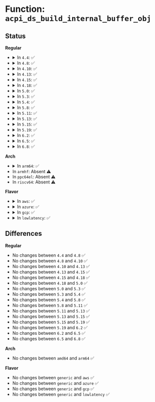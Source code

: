 # Function: <code>acpi_ds_build_internal_buffer_obj</code>

## Status
<b>Regular</b>
<ul>
<li>
<details>
<summary>In <code>4.4</code>: ✅</summary>

```c
acpi_status acpi_ds_build_internal_buffer_obj(struct acpi_walk_state *walk_state, union acpi_parse_object *op, u32 buffer_length, union acpi_operand_object **obj_desc_ptr);
```

**Collision:** Unique Global

**Inline:** No

**Transformation:** False

**Instances:**

```
In drivers/acpi/acpica/dsobject.c (ffffffff8148cf77)
Location: drivers/acpi/acpica/dsobject.c:265
Inline: False
Direct callers:
  - drivers/acpi/acpica/dsopcode.c:acpi_ds_eval_data_object_operands
```
**Symbols:**

```
ffffffff8148cf77-ffffffff8148d07d: acpi_ds_build_internal_buffer_obj (STB_GLOBAL)
```
</details>
</li>
<li>
<details>
<summary>In <code>4.8</code>: ✅</summary>

```c
acpi_status acpi_ds_build_internal_buffer_obj(struct acpi_walk_state *walk_state, union acpi_parse_object *op, u32 buffer_length, union acpi_operand_object **obj_desc_ptr);
```

**Collision:** Unique Global

**Inline:** No

**Transformation:** False

**Instances:**

```
In drivers/acpi/acpica/dsobject.c (ffffffff814dbd88)
Location: drivers/acpi/acpica/dsobject.c:265
Inline: False
Direct callers:
  - drivers/acpi/acpica/dsopcode.c:acpi_ds_eval_data_object_operands
```
**Symbols:**

```
ffffffff814dbd88-ffffffff814dbe8e: acpi_ds_build_internal_buffer_obj (STB_GLOBAL)
```
</details>
</li>
<li>
<details>
<summary>In <code>4.10</code>: ✅</summary>

```c
acpi_status acpi_ds_build_internal_buffer_obj(struct acpi_walk_state *walk_state, union acpi_parse_object *op, u32 buffer_length, union acpi_operand_object **obj_desc_ptr);
```

**Collision:** Unique Global

**Inline:** No

**Transformation:** False

**Instances:**

```
In drivers/acpi/acpica/dsobject.c (ffffffff814fe697)
Location: drivers/acpi/acpica/dsobject.c:265
Inline: False
Direct callers:
  - drivers/acpi/acpica/dsopcode.c:acpi_ds_eval_data_object_operands
```
**Symbols:**

```
ffffffff814fe697-ffffffff814fe79d: acpi_ds_build_internal_buffer_obj (STB_GLOBAL)
```
</details>
</li>
<li>
<details>
<summary>In <code>4.13</code>: ✅</summary>

```c
acpi_status acpi_ds_build_internal_buffer_obj(struct acpi_walk_state *walk_state, union acpi_parse_object *op, u32 buffer_length, union acpi_operand_object **obj_desc_ptr);
```

**Collision:** Unique Global

**Inline:** No

**Transformation:** False

**Instances:**

```
In drivers/acpi/acpica/dsobject.c (ffffffff8150eb6e)
Location: drivers/acpi/acpica/dsobject.c:265
Inline: False
Direct callers:
  - drivers/acpi/acpica/dsopcode.c:acpi_ds_eval_data_object_operands
```
**Symbols:**

```
ffffffff8150eb6e-ffffffff8150ec74: acpi_ds_build_internal_buffer_obj (STB_GLOBAL)
```
</details>
</li>
<li>
<details>
<summary>In <code>4.15</code>: ✅</summary>

```c
acpi_status acpi_ds_build_internal_buffer_obj(struct acpi_walk_state *walk_state, union acpi_parse_object *op, u32 buffer_length, union acpi_operand_object **obj_desc_ptr);
```

**Collision:** Unique Global

**Inline:** No

**Transformation:** False

**Instances:**

```
In drivers/acpi/acpica/dsobject.c (ffffffff81553c1c)
Location: drivers/acpi/acpica/dsobject.c:184
Inline: False
Direct callers:
  - drivers/acpi/acpica/dsopcode.c:acpi_ds_eval_data_object_operands
```
**Symbols:**

```
ffffffff81553c1c-ffffffff81553e08: acpi_ds_build_internal_buffer_obj (STB_GLOBAL)
```
</details>
</li>
<li>
<details>
<summary>In <code>4.18</code>: ✅</summary>

```c
acpi_status acpi_ds_build_internal_buffer_obj(struct acpi_walk_state *walk_state, union acpi_parse_object *op, u32 buffer_length, union acpi_operand_object **obj_desc_ptr);
```

**Collision:** Unique Global

**Inline:** No

**Transformation:** False

**Instances:**

```
In drivers/acpi/acpica/dsobject.c (ffffffff8158a56c)
Location: drivers/acpi/acpica/dsobject.c:152
Inline: False
Direct callers:
  - drivers/acpi/acpica/dsopcode.c:acpi_ds_eval_data_object_operands
```
**Symbols:**

```
ffffffff8158a56c-ffffffff8158a758: acpi_ds_build_internal_buffer_obj (STB_GLOBAL)
```
</details>
</li>
<li>
<details>
<summary>In <code>5.0</code>: ✅</summary>

```c
acpi_status acpi_ds_build_internal_buffer_obj(struct acpi_walk_state *walk_state, union acpi_parse_object *op, u32 buffer_length, union acpi_operand_object **obj_desc_ptr);
```

**Collision:** Unique Global

**Inline:** No

**Transformation:** False

**Instances:**

```
In drivers/acpi/acpica/dsobject.c (ffffffff815a2b2a)
Location: drivers/acpi/acpica/dsobject.c:151
Inline: False
Direct callers:
  - drivers/acpi/acpica/dsopcode.c:acpi_ds_eval_data_object_operands
```
**Symbols:**

```
ffffffff815a2b2a-ffffffff815a2d16: acpi_ds_build_internal_buffer_obj (STB_GLOBAL)
```
</details>
</li>
<li>
<details>
<summary>In <code>5.3</code>: ✅</summary>

```c
acpi_status acpi_ds_build_internal_buffer_obj(struct acpi_walk_state *walk_state, union acpi_parse_object *op, u32 buffer_length, union acpi_operand_object **obj_desc_ptr);
```

**Collision:** Unique Global

**Inline:** No

**Transformation:** False

**Instances:**

```
In drivers/acpi/acpica/dsobject.c (ffffffff815d41c8)
Location: drivers/acpi/acpica/dsobject.c:151
Inline: False
Direct callers:
  - drivers/acpi/acpica/dsopcode.c:acpi_ds_eval_data_object_operands
```
**Symbols:**

```
ffffffff815d41c8-ffffffff815d43b8: acpi_ds_build_internal_buffer_obj (STB_GLOBAL)
```
</details>
</li>
<li>
<details>
<summary>In <code>5.4</code>: ✅</summary>

```c
acpi_status acpi_ds_build_internal_buffer_obj(struct acpi_walk_state *walk_state, union acpi_parse_object *op, u32 buffer_length, union acpi_operand_object **obj_desc_ptr);
```

**Collision:** Unique Global

**Inline:** No

**Transformation:** False

**Instances:**

```
In drivers/acpi/acpica/dsobject.c (ffffffff815f5440)
Location: drivers/acpi/acpica/dsobject.c:151
Inline: False
Direct callers:
  - drivers/acpi/acpica/dsopcode.c:acpi_ds_eval_data_object_operands
```
**Symbols:**

```
ffffffff815f5440-ffffffff815f5630: acpi_ds_build_internal_buffer_obj (STB_GLOBAL)
```
</details>
</li>
<li>
<details>
<summary>In <code>5.8</code>: ✅</summary>

```c
acpi_status acpi_ds_build_internal_buffer_obj(struct acpi_walk_state *walk_state, union acpi_parse_object *op, u32 buffer_length, union acpi_operand_object **obj_desc_ptr);
```

**Collision:** Unique Global

**Inline:** No

**Transformation:** False

**Instances:**

```
In drivers/acpi/acpica/dsobject.c (ffffffff816a155a)
Location: drivers/acpi/acpica/dsobject.c:151
Inline: False
Direct callers:
  - drivers/acpi/acpica/dsopcode.c:acpi_ds_eval_data_object_operands
```
**Symbols:**

```
ffffffff816a155a-ffffffff816a1726: acpi_ds_build_internal_buffer_obj (STB_GLOBAL)
```
</details>
</li>
<li>
<details>
<summary>In <code>5.11</code>: ✅</summary>

```c
acpi_status acpi_ds_build_internal_buffer_obj(struct acpi_walk_state *walk_state, union acpi_parse_object *op, u32 buffer_length, union acpi_operand_object **obj_desc_ptr);
```

**Collision:** Unique Global

**Inline:** No

**Transformation:** False

**Instances:**

```
In drivers/acpi/acpica/dsobject.c (ffffffff816bed61)
Location: drivers/acpi/acpica/dsobject.c:151
Inline: False
Direct callers:
  - drivers/acpi/acpica/dsopcode.c:acpi_ds_eval_data_object_operands
```
**Symbols:**

```
ffffffff816bed61-ffffffff816bef2d: acpi_ds_build_internal_buffer_obj (STB_GLOBAL)
```
</details>
</li>
<li>
<details>
<summary>In <code>5.13</code>: ✅</summary>

```c
acpi_status acpi_ds_build_internal_buffer_obj(struct acpi_walk_state *walk_state, union acpi_parse_object *op, u32 buffer_length, union acpi_operand_object **obj_desc_ptr);
```

**Collision:** Unique Global

**Inline:** No

**Transformation:** False

**Instances:**

```
In drivers/acpi/acpica/dsobject.c (ffffffff816a0dc0)
Location: drivers/acpi/acpica/dsobject.c:151
Inline: False
Direct callers:
  - drivers/acpi/acpica/dsopcode.c:acpi_ds_eval_data_object_operands
```
**Symbols:**

```
ffffffff816a0dc0-ffffffff816a0fa7: acpi_ds_build_internal_buffer_obj (STB_GLOBAL)
```
</details>
</li>
<li>
<details>
<summary>In <code>5.15</code>: ✅</summary>

```c
acpi_status acpi_ds_build_internal_buffer_obj(struct acpi_walk_state *walk_state, union acpi_parse_object *op, u32 buffer_length, union acpi_operand_object **obj_desc_ptr);
```

**Collision:** Unique Global

**Inline:** No

**Transformation:** False

**Instances:**

```
In drivers/acpi/acpica/dsobject.c (ffffffff81717614)
Location: drivers/acpi/acpica/dsobject.c:151
Inline: False
Direct callers:
  - drivers/acpi/acpica/dsopcode.c:acpi_ds_eval_data_object_operands
```
**Symbols:**

```
ffffffff81717614-ffffffff817177fb: acpi_ds_build_internal_buffer_obj (STB_GLOBAL)
```
</details>
</li>
<li>
<details>
<summary>In <code>5.19</code>: ✅</summary>

```c
acpi_status acpi_ds_build_internal_buffer_obj(struct acpi_walk_state *walk_state, union acpi_parse_object *op, u32 buffer_length, union acpi_operand_object **obj_desc_ptr);
```

**Collision:** Unique Global

**Inline:** No

**Transformation:** False

**Instances:**

```
In drivers/acpi/acpica/dsobject.c (ffffffff818471fd)
Location: drivers/acpi/acpica/dsobject.c:151
Inline: False
Direct callers:
  - drivers/acpi/acpica/dsopcode.c:acpi_ds_eval_data_object_operands
```
**Symbols:**

```
ffffffff818471fd-ffffffff818473d6: acpi_ds_build_internal_buffer_obj (STB_GLOBAL)
```
</details>
</li>
<li>
<details>
<summary>In <code>6.2</code>: ✅</summary>

```c
acpi_status acpi_ds_build_internal_buffer_obj(struct acpi_walk_state *walk_state, union acpi_parse_object *op, u32 buffer_length, union acpi_operand_object **obj_desc_ptr);
```

**Collision:** Unique Global

**Inline:** No

**Transformation:** False

**Instances:**

```
In drivers/acpi/acpica/dsobject.c (ffffffff8197ef40)
Location: drivers/acpi/acpica/dsobject.c:151
Inline: False
Direct callers:
  - drivers/acpi/acpica/dsopcode.c:acpi_ds_eval_data_object_operands
```
**Symbols:**

```
ffffffff8197ef40-ffffffff8197f16b: acpi_ds_build_internal_buffer_obj (STB_GLOBAL)
```
</details>
</li>
<li>
<details>
<summary>In <code>6.5</code>: ✅</summary>

```c
acpi_status acpi_ds_build_internal_buffer_obj(struct acpi_walk_state *walk_state, union acpi_parse_object *op, u32 buffer_length, union acpi_operand_object **obj_desc_ptr);
```

**Collision:** Unique Global

**Inline:** No

**Transformation:** False

**Instances:**

```
In drivers/acpi/acpica/dsobject.c (ffffffff819c59f0)
Location: drivers/acpi/acpica/dsobject.c:151
Inline: False
Direct callers:
  - drivers/acpi/acpica/dsopcode.c:acpi_ds_eval_data_object_operands
```
**Symbols:**

```
ffffffff819c59f0-ffffffff819c5c3c: acpi_ds_build_internal_buffer_obj (STB_GLOBAL)
```
</details>
</li>
<li>
<details>
<summary>In <code>6.8</code>: ✅</summary>

```c
acpi_status acpi_ds_build_internal_buffer_obj(struct acpi_walk_state *walk_state, union acpi_parse_object *op, u32 buffer_length, union acpi_operand_object **obj_desc_ptr);
```

**Collision:** Unique Global

**Inline:** No

**Transformation:** False

**Instances:**

```
In drivers/acpi/acpica/dsobject.c (ffffffff81a10440)
Location: drivers/acpi/acpica/dsobject.c:151
Inline: False
Direct callers:
  - drivers/acpi/acpica/dsopcode.c:acpi_ds_eval_data_object_operands
```
**Symbols:**

```
ffffffff81a10440-ffffffff81a1068c: acpi_ds_build_internal_buffer_obj (STB_GLOBAL)
```
</details>
</li>
</ul>
<b>Arch</b>
<ul>
<li>
<details>
<summary>In <code>arm64</code>: ✅</summary>

```c
acpi_status acpi_ds_build_internal_buffer_obj(struct acpi_walk_state *walk_state, union acpi_parse_object *op, u32 buffer_length, union acpi_operand_object **obj_desc_ptr);
```

**Collision:** Unique Global

**Inline:** No

**Transformation:** False

**Instances:**

```
In drivers/acpi/acpica/dsobject.c (ffff80001077e630)
Location: drivers/acpi/acpica/dsobject.c:151
Inline: False
Direct callers:
  - drivers/acpi/acpica/dsopcode.c:acpi_ds_eval_data_object_operands
```
**Symbols:**

```
ffff80001077e630-ffff80001077e770: acpi_ds_build_internal_buffer_obj (STB_GLOBAL)
```
</details>
</li>
<li>
In <code>armhf</code>: Absent ⚠️
</li>
<li>
In <code>ppc64el</code>: Absent ⚠️
</li>
<li>
In <code>riscv64</code>: Absent ⚠️
</li>
</ul>
<b>Flavor</b>
<ul>
<li>
<details>
<summary>In <code>aws</code>: ✅</summary>

```c
acpi_status acpi_ds_build_internal_buffer_obj(struct acpi_walk_state *walk_state, union acpi_parse_object *op, u32 buffer_length, union acpi_operand_object **obj_desc_ptr);
```

**Collision:** Unique Global

**Inline:** No

**Transformation:** False

**Instances:**

```
In drivers/acpi/acpica/dsobject.c (ffffffff815e2260)
Location: drivers/acpi/acpica/dsobject.c:151
Inline: False
Direct callers:
  - drivers/acpi/acpica/dsopcode.c:acpi_ds_eval_data_object_operands
```
**Symbols:**

```
ffffffff815e2260-ffffffff815e2392: acpi_ds_build_internal_buffer_obj (STB_GLOBAL)
```
</details>
</li>
<li>
<details>
<summary>In <code>azure</code>: ✅</summary>

```c
acpi_status acpi_ds_build_internal_buffer_obj(struct acpi_walk_state *walk_state, union acpi_parse_object *op, u32 buffer_length, union acpi_operand_object **obj_desc_ptr);
```

**Collision:** Unique Global

**Inline:** No

**Transformation:** False

**Instances:**

```
In drivers/acpi/acpica/dsobject.c (ffffffff815cd8d6)
Location: drivers/acpi/acpica/dsobject.c:151
Inline: False
Direct callers:
  - drivers/acpi/acpica/dsopcode.c:acpi_ds_eval_data_object_operands
```
**Symbols:**

```
ffffffff815cd8d6-ffffffff815cda03: acpi_ds_build_internal_buffer_obj (STB_GLOBAL)
```
</details>
</li>
<li>
<details>
<summary>In <code>gcp</code>: ✅</summary>

```c
acpi_status acpi_ds_build_internal_buffer_obj(struct acpi_walk_state *walk_state, union acpi_parse_object *op, u32 buffer_length, union acpi_operand_object **obj_desc_ptr);
```

**Collision:** Unique Global

**Inline:** No

**Transformation:** False

**Instances:**

```
In drivers/acpi/acpica/dsobject.c (ffffffff815e9720)
Location: drivers/acpi/acpica/dsobject.c:151
Inline: False
Direct callers:
  - drivers/acpi/acpica/dsopcode.c:acpi_ds_eval_data_object_operands
```
**Symbols:**

```
ffffffff815e9720-ffffffff815e9910: acpi_ds_build_internal_buffer_obj (STB_GLOBAL)
```
</details>
</li>
<li>
<details>
<summary>In <code>lowlatency</code>: ✅</summary>

```c
acpi_status acpi_ds_build_internal_buffer_obj(struct acpi_walk_state *walk_state, union acpi_parse_object *op, u32 buffer_length, union acpi_operand_object **obj_desc_ptr);
```

**Collision:** Unique Global

**Inline:** No

**Transformation:** False

**Instances:**

```
In drivers/acpi/acpica/dsobject.c (ffffffff816035d0)
Location: drivers/acpi/acpica/dsobject.c:151
Inline: False
Direct callers:
  - drivers/acpi/acpica/dsopcode.c:acpi_ds_eval_data_object_operands
```
**Symbols:**

```
ffffffff816035d0-ffffffff816037c0: acpi_ds_build_internal_buffer_obj (STB_GLOBAL)
```
</details>
</li>
</ul>

## Differences
<b>Regular</b>
<ul>
<li>
No changes between <code>4.4</code> and <code>4.8</code> ✅
</li>
<li>
No changes between <code>4.8</code> and <code>4.10</code> ✅
</li>
<li>
No changes between <code>4.10</code> and <code>4.13</code> ✅
</li>
<li>
No changes between <code>4.13</code> and <code>4.15</code> ✅
</li>
<li>
No changes between <code>4.15</code> and <code>4.18</code> ✅
</li>
<li>
No changes between <code>4.18</code> and <code>5.0</code> ✅
</li>
<li>
No changes between <code>5.0</code> and <code>5.3</code> ✅
</li>
<li>
No changes between <code>5.3</code> and <code>5.4</code> ✅
</li>
<li>
No changes between <code>5.4</code> and <code>5.8</code> ✅
</li>
<li>
No changes between <code>5.8</code> and <code>5.11</code> ✅
</li>
<li>
No changes between <code>5.11</code> and <code>5.13</code> ✅
</li>
<li>
No changes between <code>5.13</code> and <code>5.15</code> ✅
</li>
<li>
No changes between <code>5.15</code> and <code>5.19</code> ✅
</li>
<li>
No changes between <code>5.19</code> and <code>6.2</code> ✅
</li>
<li>
No changes between <code>6.2</code> and <code>6.5</code> ✅
</li>
<li>
No changes between <code>6.5</code> and <code>6.8</code> ✅
</li>
</ul>
<b>Arch</b>
<ul>
<li>
No changes between <code>amd64</code> and <code>arm64</code> ✅
</li>
</ul>
<b>Flavor</b>
<ul>
<li>
No changes between <code>generic</code> and <code>aws</code> ✅
</li>
<li>
No changes between <code>generic</code> and <code>azure</code> ✅
</li>
<li>
No changes between <code>generic</code> and <code>gcp</code> ✅
</li>
<li>
No changes between <code>generic</code> and <code>lowlatency</code> ✅
</li>
</ul>

